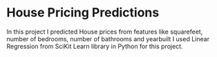 # House Pricing Predictions
 In this project I predicted House prices from features like squarefeet, number of bedrooms, number of bathrooms and yearbuilt
 I used Linear Regression from SciKit Learn library in Python for this project.
